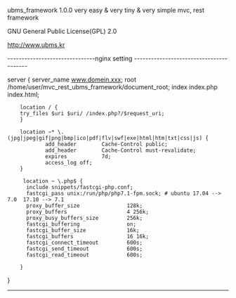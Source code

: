 ubms_framework 1.0.0
very easy & very tiny & very simple  mvc, rest  framework

GNU General Public License(GPL) 2.0


http://www.ubms.kr



 
 
 -------------------------------nginx setting ----------------------------------------


server
{
        server_name www.domein.xxx;
        root /home/user/mvc_rest_ubms_framework/document_root; 
        index index.php index.html;

        location / {
        try_files $uri $uri/ /index.php?/$request_uri;
        }

        location ~* \.(jpg|jpeg|gif|png|bmp|ico|pdf|flv|swf|exe|html|htm|txt|css|js) {
                add_header        Cache-Control public;
                add_header        Cache-Control must-revalidate;
                expires           7d;
                access_log off;
        }

         location ~ \.php$ {
          include snippets/fastcgi-php.conf;
          fastcgi_pass unix:/run/php/php7.1-fpm.sock; # ubuntu 17.04 --> 7.0  17.10 --> 7.1
          proxy_buffer_size               128k;
          proxy_buffers                   4 256k;
          proxy_busy_buffers_size         256k;
          fastcgi_buffering               on;
          fastcgi_buffer_size             16k;
          fastcgi_buffers                 16 16k;
          fastcgi_connect_timeout         600s;
          fastcgi_send_timeout            600s;
          fastcgi_read_timeout            600s;

        }
}
 
 
 ---------------------------------------------------------------------------------------------
 
 
